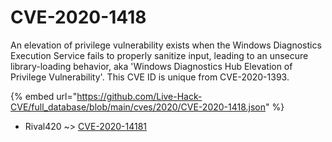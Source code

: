# CVE-2020-1418

An elevation of privilege vulnerability exists when the Windows Diagnostics Execution Service fails to properly sanitize input, leading to an unsecure library-loading behavior, aka 'Windows Diagnostics Hub Elevation of Privilege Vulnerability'. This CVE ID is unique from CVE-2020-1393.

{% embed url="https://github.com/Live-Hack-CVE/full_database/blob/main/cves/2020/CVE-2020-1418.json" %}


* Rival420 ~> [CVE-2020-14181](https://zeste.alice-snow.ru/2020/database/cve-2020-1418/cve-2020-14181-rival420)